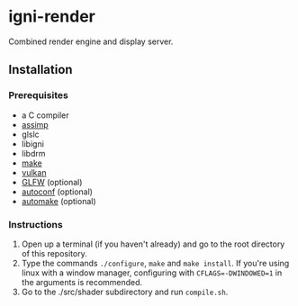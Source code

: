 # igni-render

Combined render engine and display server.

## Installation

### Prerequisites
* a C compiler
* [assimp](https://www.assimp.org)
* glslc
* libigni
* libdrm
* [make](https://www.gnu.org/software/make)
* [vulkan](https://www.vulkan.org)
* [GLFW](https://www.glfw.org) (optional)
* [autoconf](https://www.gnu.org/software/autoconf) (optional)
* [automake](https://www.gnu.org/software/automake) (optional)

### Instructions

1. Open up a terminal (if you haven't already) and go to the root directory
of this repository.
2. Type the commands `./configure`, `make` and `make install`.
If you're using linux with a window manager, configuring 
with `CFLAGS=-DWINDOWED=1` in the arguments is recommended.
3. Go to the ./src/shader subdirectory and run `compile.sh`.

